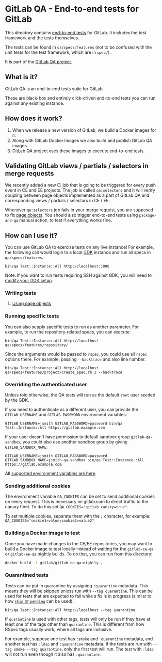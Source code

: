 # GitLab QA - End-to-end tests for GitLab

This directory contains [end-to-end tests](doc/development/testing_guide/end_to_end_tests.md)
for GitLab. It includes the test framework and the tests themselves.

The tests can be found in `qa/specs/features` (not to be confused with the unit
tests for the test framework, which are in `spec/`).

It is part of the [GitLab QA project](https://gitlab.com/gitlab-org/gitlab-qa).

## What is it?

GitLab QA is an end-to-end tests suite for GitLab.

These are black-box and entirely click-driven end-to-end tests you can run
against any existing instance.

## How does it work?

1. When we release a new version of GitLab, we build a Docker images for it.
1. Along with GitLab Docker Images we also build and publish GitLab QA images.
1. GitLab QA project uses these images to execute end-to-end tests.

## Validating GitLab views / partials / selectors in merge requests

We recently added a new CI job that is going to be triggered for every push
event in CE and EE projects. The job is called `qa:selectors` and it will
verify coupling between page objects implemented as a part of GitLab QA
and corresponding views / partials / selectors in CE / EE.

Whenever `qa:selectors` job fails in your merge request, you are supposed to
fix [page objects](qa/page/README.md). You should also trigger end-to-end tests
using `package-and-qa` manual action, to test if everything works fine.

## How can I use it?

You can use GitLab QA to exercise tests on any live instance! For example, the
following call would login to a local [GDK] instance and run all specs in
`qa/specs/features`:

```
bin/qa Test::Instance::All http://localhost:3000
```

Note: If you want to run tests requiring SSH against GDK, you
will need to [modify your GDK setup](https://gitlab.com/gitlab-org/gitlab-qa/blob/master/docs/run_qa_against_gdk.md).

### Writing tests

1. [Using page objects](qa/page/README.md)

### Running specific tests

You can also supply specific tests to run as another parameter. For example, to
run the repository-related specs, you can execute:

```
bin/qa Test::Instance::All http://localhost qa/specs/features/repository/
```

Since the arguments would be passed to `rspec`, you could use all `rspec`
options there. For example, passing `--backtrace` and also line number:

```
bin/qa Test::Instance::All http://localhost qa/specs/features/project/create_spec.rb:3 --backtrace
```

### Overriding the authenticated user

Unless told otherwise, the QA tests will run as the default `root` user seeded
by the GDK.

If you need to authenticate as a different user, you can provide the
`GITLAB_USERNAME` and `GITLAB_PASSWORD` environment variables:

```
GITLAB_USERNAME=jsmith GITLAB_PASSWORD=password bin/qa Test::Instance::All https://gitlab.example.com
```

If your user doesn't have permission to default sandbox group
`gitlab-qa-sandbox`, you could also use another sandbox group by giving
`GITLAB_SANDBOX_NAME`:

```
GITLAB_USERNAME=jsmith GITLAB_PASSWORD=password GITLAB_SANDBOX_NAME=jsmith-qa-sandbox bin/qa Test::Instance::All https://gitlab.example.com
```

All [supported environment variables are here](https://gitlab.com/gitlab-org/gitlab-qa/blob/master/docs/what_tests_can_be_run.md#supported-environment-variables).

### Sending additional cookies

The environment variable `QA_COOKIES` can be set to send additional cookies
on every request. This is necessary on gitlab.com to direct traffic to the
canary fleet. To do this set `QA_COOKIES="gitlab_canary=true"`.

To set multiple cookies, separate them with the `;` character, for example: `QA_COOKIES="cookie1=value;cookie2=value2"`


### Building a Docker image to test

Once you have made changes to the CE/EE repositories, you may want to build a
Docker image to test locally instead of waiting for the `gitlab-ce-qa` or
`gitlab-ee-qa` nightly builds. To do that, you can run from this directory:

```sh
docker build -t gitlab/gitlab-ce-qa:nightly .
```

[GDK]: https://gitlab.com/gitlab-org/gitlab-development-kit/

### Quarantined tests

Tests can be put in quarantine by assigning `:quarantine` metadata. This means
they will be skipped unless run with `--tag quarantine`. This can be used for
tests that are expected to fail while a fix is in progress (similar to how
[`skip` or `pending`](https://relishapp.com/rspec/rspec-core/v/3-8/docs/pending-and-skipped-examples)
 can be used).

```
bin/qa Test::Instance::All http://localhost --tag quarantine
```

If `quarantine` is used with other tags, tests will only be run if they have at
least one of the tags other than `quarantine`. This is different from how RSpec
tags usually work, where all tags are inclusive.

For example, suppose one test has `:smoke` and `:quarantine` metadata, and
another test has `:ldap` and `:quarantine` metadata. If the tests are run with
`--tag smoke --tag quarantine`, only the first test will run. The test with
`:ldap` will not run even though it also has `:quarantine`.
